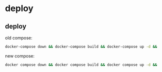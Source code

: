 # deploy

## deploy
old compose:
```sh
docker-compose down && docker-compose build && docker-compose up -d && docker-compose logs -f
```

new compose:
```sh
docker compose down && docker compose build && docker compose up -d && docker compose logs -f
```
